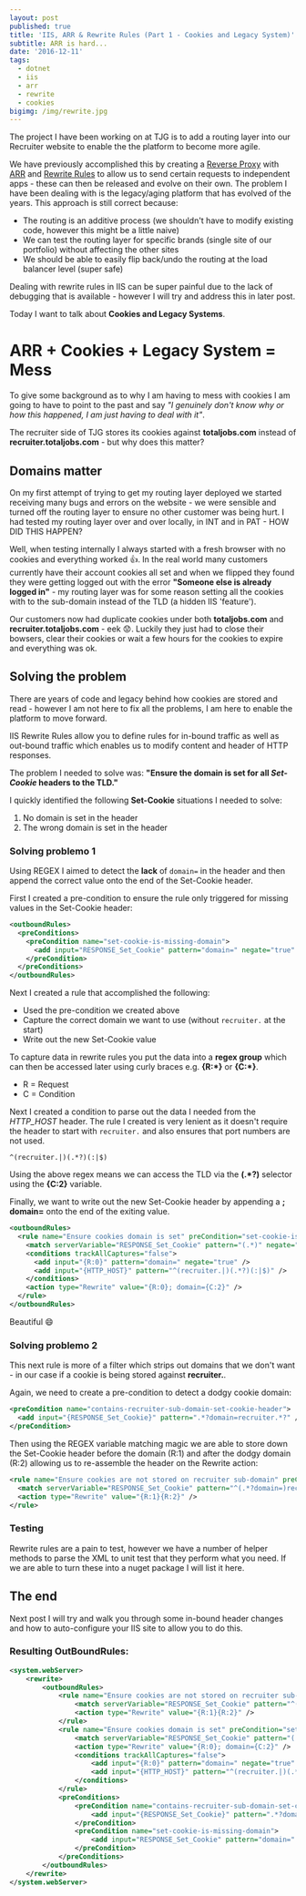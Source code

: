 ```yaml
---
layout: post
published: true
title: 'IIS, ARR & Rewrite Rules (Part 1 - Cookies and Legacy System)'
subtitle: ARR is hard...
date: '2016-12-11'
tags:
  - dotnet
  - iis
  - arr
  - rewrite
  - cookies
bigimg: /img/rewrite.jpg
---
```

The project I have been working on at TJG is to add a routing layer into our Recruiter website to enable the the platform to become more agile.

We have previously accomplished this by creating a [Reverse Proxy](https://en.wikipedia.org/wiki/Reverse_proxy) with [ARR](https://www.iis.net/downloads/microsoft/application-request-routing) and [Rewrite Rules](https://www.iis.net/learn/extensions/url-rewrite-module/creating-rewrite-rules-for-the-url-rewrite-module) to allow us to send certain requests to independent apps - these can then be released and evolve on their own. The problem I have been dealing with is the legacy/aging platform that has evolved of the years. This approach is still correct because:

- The routing is an additive process (we shouldn't have to modify existing code, however this might be a little naive)
- We can test the routing layer for specific brands (single site of our portfolio) without affecting the other sites
- We should be able to easily flip back/undo the routing at the load balancer level (super safe)
  
Dealing with rewrite rules in IIS can be super painful due to the lack of debugging that is available - however I will try and address this in later post.

Today I want to talk about **Cookies and Legacy Systems**.

 
# ARR + Cookies + Legacy System = Mess
To give some background as to why I am having to mess with cookies I am going to have to point to the past and say _"I genuinely don't know why or how this happened, I am just having to deal with it"_. 

The recruiter side of TJG stores its cookies against **totaljobs.com** instead of **recruiter.totaljobs.com** - but why does this matter?

## Domains matter
On my first attempt of trying to get my routing layer deployed we started receiving many bugs and errors on the website - we were sensible and turned off the routing layer to ensure no other customer was being hurt. I had tested my routing layer over and over locally, in INT and in PAT - HOW DID THIS HAPPEN?

Well, when testing internally I always started with a fresh browser with no cookies and everything worked :thumbsup:. In the real world many customers currently have their account cookies all set and when we flipped they found they were getting logged out with the error **"Someone else is already logged in"** - my routing layer was for some reason setting all the cookies with to the sub-domain instead of the TLD (a hidden IIS 'feature').

Our customers now had duplicate cookies under both **totaljobs.com** and **recruiter.totaljobs.com** - eek :worried:. Luckily they just had to close their bowsers, clear their cookies or wait a few hours for the cookies to expire and everything was ok.

## Solving the problem
There are years of code and legacy behind how cookies are stored and read - however I am not here to fix all the problems, I am here to enable the platform to move forward.

IIS Rewrite Rules allow you to define rules for in-bound traffic as well as out-bound traffic which enables us to modify content and header of HTTP responses.

The problem I needed to solve was: 
**"Ensure the domain is set for all _Set-Cookie_ headers to the TLD."**

I quickly identified the following **Set-Cookie** situations I needed to solve:

  1. No domain is set in the header
  1. The wrong domain is set in the header
  
### Solving problemo 1
Using REGEX I aimed to detect the **lack** of ``domain=`` in the header and then append the correct value onto the end of the Set-Cookie header.

First I created a pre-condition to ensure the rule only triggered for missing values in the Set-Cookie header:

```xml
<outboundRules>
  <preConditions>
    <preCondition name="set-cookie-is-missing-domain">
      <add input="RESPONSE_Set_Cookie" pattern="domain=" negate="true" />
    </preCondition>
  </preConditions>
</outboundRules>
```

Next I created a rule that accomplished the following:

  - Used the pre-condition we created above
  - Capture the correct domain we want to use (without ``recruiter.`` at the start)
  - Write out the new Set-Cookie value
  
To capture data in rewrite rules you put the data into a **regex group** which can then be accessed later using curly braces e.g. **{R:*}** or **{C:*}**.

  - R = Request
  - C = Condition

Next I created a condition to parse out the data I needed from the _HTTP_HOST_ header. The rule I created is very lenient as it doesn't require the header to start with `recruiter.` and also ensures that port numbers are not used.
```regex
^(recruiter.|)(.*?)(:|$)
```

Using the above regex means we can access the TLD via the **(.*?)** selector using the **{C:2}** variable.

Finally, we want to write out the new Set-Cookie header by appending a **; domain=** onto the end of the exiting value.

```xml
<outboundRules>
  <rule name="Ensure cookies domain is set" preCondition="set-cookie-is-missing-domain">
    <match serverVariable="RESPONSE_Set_Cookie" pattern="(.*)" negate="false" />
    <conditions trackAllCaptures="false">
      <add input="{R:0}" pattern="domain=" negate="true" />
      <add input="{HTTP_HOST}" pattern="^(recruiter.|)(.*?)(:|$)" />
    </conditions>
    <action type="Rewrite" value="{R:0}; domain={C:2}" />
  </rule>
</outboundRules>
```

Beautiful :smile:


### Solving problemo 2
This next rule is more of a filter which strips out domains that we don't want - in our case if a cookie is being stored against **recruiter.**. 

Again, we need to create a pre-condition to detect a dodgy cookie domain:

```xml
<preCondition name="contains-recruiter-sub-domain-set-cookie-header">
  <add input="{RESPONSE_Set_Cookie}" pattern=".*?domain=recruiter.*?" />
</preCondition>
```

Then using the REGEX variable matching magic we are able to store down the Set-Cookie header before the domain (R:1) and after the dodgy domain (R:2) allowing us to re-assemble the header on the Rewrite action:

```xml
<rule name="Ensure cookies are not stored on recruiter sub-domain" preCondition="contains-recruiter-sub-domain-set-cookie-header">
  <match serverVariable="RESPONSE_Set_Cookie" pattern="^(.*?domain=)recruiter\.(.*?)$" negate="false" />
  <action type="Rewrite" value="{R:1}{R:2}" /> 
</rule>
```

### Testing
Rewrite rules are a pain to test, however we have a number of helper methods to parse the XML to unit test that they perform what you need. If we are able to turn these into a nuget package I will list it here.


## The end
Next post I will try and walk you through some in-bound header changes and how to auto-configure your IIS site to allow you to do this.

### Resulting OutBoundRules:

```xml
<system.webServer>
    <rewrite>
        <outboundRules>
            <rule name="Ensure cookies are not stored on recruiter sub-domain" preCondition="contains-recruiter-sub-domain-set-cookie-header">
                <match serverVariable="RESPONSE_Set_Cookie" pattern="^(.*?domain=)recruiter\.(.*?)$" negate="false" />
                <action type="Rewrite" value="{R:1}{R:2}" />
            </rule>
            <rule name="Ensure cookies domain is set" preCondition="set-cookie-is-missing-domain">
                <match serverVariable="RESPONSE_Set_Cookie" pattern="(.*)" negate="false" />
                <action type="Rewrite" value="{R:0}; domain={C:2}" />
                <conditions trackAllCaptures="false">
                    <add input="{R:0}" pattern="domain=" negate="true" />
                    <add input="{HTTP_HOST}" pattern="^(recruiter.|)(.*?)(:|$)" />
                </conditions>
            </rule>
            <preConditions>
                <preCondition name="contains-recruiter-sub-domain-set-cookie-header">
                    <add input="{RESPONSE_Set_Cookie}" pattern=".*?domain=recruiter.*?" />
                </preCondition>
                <preCondition name="set-cookie-is-missing-domain">
                    <add input="RESPONSE_Set_Cookie" pattern="domain=" negate="true" />
                </preCondition>
            </preConditions>
        </outboundRules>
    </rewrite>
</system.webServer>
```








